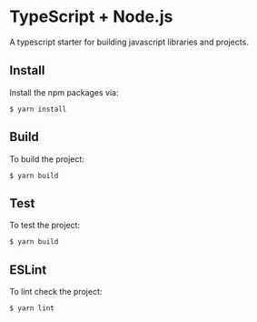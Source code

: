 # TypeScript + Node.js

A typescript starter for building javascript libraries and projects.

## Install

Install the npm packages via:

`$ yarn install`

## Build

To build the project:

`$ yarn build`

## Test

To test the project:

`$ yarn build`


## ESLint

To lint check the project:

`$ yarn lint`